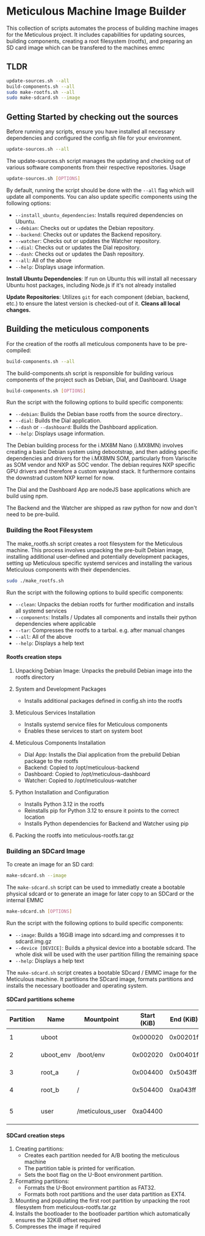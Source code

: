 # Meticulous Machine Image Builder

This collection of scripts automates the process of building machine images for
the Meticulous project. It includes capabilities for updating sources, building
components, creating a root filesystem (rootfs), and preparing an SD card image
which can be transfered to the machines emmc

## TLDR

```bash
update-sources.sh --all
build-components.sh --all
sudo make-rootfs.sh --all
sudo make-sdcard.sh --image
```

## Getting Started by checking out the sources

Before running any scripts, ensure you have installed all necessary dependencies and configured the config.sh file for your environment.

```bash
update-sources.sh --all
```

The update-sources.sh script manages the updating and checking out of various software components from their respective repositories.
Usage

```bash
update-sources.sh [OPTIONS]
```

By default, running the script should be done with the `--all` flag which will update all components.
You can also update specific components using the following options:

- `--install_ubuntu_dependencies`: Installs required dependencies on Ubuntu.
- `--debian`: Checks out or updates the Debian repository.
- `--backend`: Checks out or updates the Backend repository.
- `--watcher`: Checks out or updates the Watcher repository.
- `--dial`: Checks out or updates the Dial repository.
- `--dash`: Checks out or updates the Dash repository.
- `--all`: All of the above
- `--help`: Displays usage information.

**Install Ubuntu Dependencies**: If run on Ubuntu this will install all necessary Ubuntu host packages, including Node.js if it's not already installed

**Update Repositories**: Utilizes `git` for each component (debian, backend, etc.) to ensure the latest version is checked-out of it. **Cleans all local changes.**

## Building the meticulous components

For the creation of the rootfs all meticulous components have to be pre-compiled:

```bash
build-components.sh --all
```

The build-components.sh script is responsible for building various components of the project such as Debian, Dial, and Dashboard.
Usage

```bash
build-components.sh [OPTIONS]
```

Run the script with the following options to build specific components:

- `--debian`: Builds the Debian base rootfs from the source directory..
- `--dial`: Builds the Dial application.
- `--dash` or `--dashboard`: Builds the Dashboard application.
- `--help`: Displays usage information.

The Debian building process for the i.MX8M Nano (i.MX8MN) involves creating a basic
Debian system using debootstrap, and then adding specific dependencies and drivers
for the i.MX8MN SOM, particularly from Variscite as SOM vendor and NXP as SOC vendor.
The debian requires NXP specific GPU drivers and therefore a custom wayland stack.
It furthermore contains the downstrad custom NXP kernel for now.

The Dial and the Dashboard App are nodeJS base applications which are build using npm.

The Backend and the Watcher are shipped as raw python for now and don't need to be pre-build.

### Building the Root Filesystem

The make_rootfs.sh script creates a root filesystem for the Meticulous machine.
This process involves unpacking the pre-built Debian image, installing additional user-defined
and potentially development packages, setting up Meticulous specific systemd services
and installing the various Meticulous components with their dependencies.

```bash
sudo ./make_rootfs.sh
```

Run the script with the following options to build specific components:

- `--clean`: Unpacks the debian rootfs for further modification and installs all systemd services
- `--components`: Installs / Updates all components and installs their python dependencies where applicable
- `--tar`: Compresses the rootfs to a tarbal. e.g. after manual changes
- `--all`: All of the above
- `--help`: Displays a help text


#### Rootfs creation steps

1) Unpacking Debian Image:
Unpacks the prebuild Debian image into the rootfs directory

1) System and Development Packages

    - Installs additional packages defined in config.sh into the rootfs

1) Meticulous Services Installation

    - Installs systemd service files for Meticulous components
    - Enables these services to start on system boot

1) Meticulous Components Installation

    - Dial App: Installs the Dial application from the prebuild Debian package to the rootfs
    - Backend: Copied to /opt/meticulous-backend
    - Dashboard: Copied to /opt/meticulous-dashboard
    - Watcher: Copied to /opt/meticulous-watcher

1) Python Installation and Configuration

    - Installs Python 3.12 in the rootfs
    - Reinstalls pip for Python 3.12 to ensure it points to the correct location
    - Installs Python dependencies for Backend and Watcher using pip

1) Packing the rootfs into meticulous-rootfs.tar.gz

### Building an SDCard Image

To create an image for an SD card:

```bash
make-sdcard.sh --image
```

The `make-sdcard.sh` script can be used to immediatly create a bootable physical sdcard or to generate an image for later copy to an SDCard or the internal EMMC

```bash
make-sdcard.sh [OPTIONS]
```

Run the script with the following options to build specific components:

- `--image`: Builds a 16GiB image into sdcard.img and compresses it to sdcard.img.gz
- `--device [DEVICE]`: Builds a physical device into a bootable sdcard. The whole disk will be used with the user partition filling the remaining space
- `--help`: Displays a help text

The `make-sdcard.sh` script creates a bootable SDcard / EMMC image for the Meticulous machine.
It partitions the SDcard image, formats partitions and installs the necessary bootloader and operating system.

#### SDCard partitions scheme

| Partition | Name      | Mountpoint       | Start (KiB) | End (KiB) | Size     | Type  |
|-----------|-----------|------------------|-------------|-----------|----------|-------|
| 1         | uboot     |                  | 0x000020    | 0x00201f  | 8 MiB    | raw   |
| 2         | uboot_env | /boot/env        | 0x002020    | 0x00401f  | 8 MiB    | fat32 |
| 3         | root_a    | /                | 0x004400    | 0x5043ff  | 5 GiB    | ext4  |
| 4         | root_b    | /                | 0x504400    | 0xa043ff  | 5 GiB    | ext4  |
| 5         | user      | /meticulous_user | 0xa04400    |           | min 6 GiB| ext4  |

#### SDCard creation steps

1) Creating partitions:
    - Creates each partition needed for A/B booting the meticulous machine
    - The partition table is printed for verification.
    - Sets the boot flag on the U-Boot environment partition.
1) Formatting partitions:
    - Formats the U-Boot environment partition as FAT32.
    - Formats both root partitions and the user data partition as EXT4.
1) Mounting and populating the first root partition by unpacking the root filesystem from meticulous-rootfs.tar.gz
1) Installs the bootloader to the bootloader partition which automatically ensures the 32KiB offset required
1) Compresses the image if required
